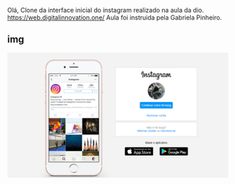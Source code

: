 Olá,
Clone da interface inicial do instagram realizado na aula da dio. https://web.digitalinnovation.one/
Aula foi instruida pela Gabriela Pinheiro.

## img

![](./gitImages/print.PNG)
